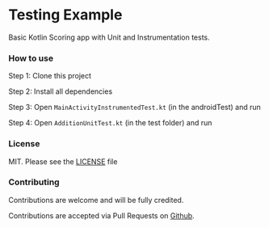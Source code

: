 # Testing Example

Basic Kotlin Scoring app with Unit and Instrumentation tests.


### How to use

Step 1: Clone this project

Step 2: Install all dependencies

Step 3: Open ```MainActivityInstrumentedTest.kt``` (in the androidTest) and run

Step 4: Open ```AdditionUnitTest.kt``` (in the test folder) and run



### License

MIT. Please see the [LICENSE](https://github.com/BakangMonei/testingexample/blob/MoneiBKG/LICENSE) file


### Contributing

Contributions are welcome and will be fully credited.

Contributions are accepted via Pull Requests on [Github](https://github.com/BakangMonei/testingexample).
